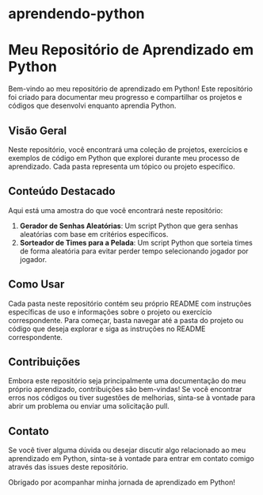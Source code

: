 # aprendendo-python
# Meu Repositório de Aprendizado em Python

Bem-vindo ao meu repositório de aprendizado em Python! Este repositório foi criado para documentar meu progresso e compartilhar os projetos e códigos que desenvolvi enquanto aprendia Python.

## Visão Geral

Neste repositório, você encontrará uma coleção de projetos, exercícios e exemplos de código em Python que explorei durante meu processo de aprendizado. Cada pasta representa um tópico ou projeto específico.

## Conteúdo Destacado

Aqui está uma amostra do que você encontrará neste repositório:

1. **Gerador de Senhas Aleatórias**: Um script Python que gera senhas aleatórias com base em critérios específicos.
2. **Sorteador de Times para a Pelada**: Um script Python que sorteia times de forma aleatória para evitar perder tempo selecionando jogador por jogador.

## Como Usar

Cada pasta neste repositório contém seu próprio README com instruções específicas de uso e informações sobre o projeto ou exercício correspondente. Para começar, basta navegar até a pasta do projeto ou código que deseja explorar e siga as instruções no README correspondente.

## Contribuições

Embora este repositório seja principalmente uma documentação do meu próprio aprendizado, contribuições são bem-vindas! Se você encontrar erros nos códigos ou tiver sugestões de melhorias, sinta-se à vontade para abrir um problema ou enviar uma solicitação pull.

## Contato

Se você tiver alguma dúvida ou desejar discutir algo relacionado ao meu aprendizado em Python, sinta-se à vontade para entrar em contato comigo através das issues deste repositório.

Obrigado por acompanhar minha jornada de aprendizado em Python!
